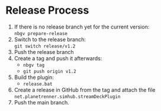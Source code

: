# Release Process

1. If there is no release branch yet for the current version:  
   `nbgv prepare-release`
2. Switch to the release branch:  
   `git switch release/v1.2`
3. Push the release branch
4. Create a tag and push it afterwards:
    - `nbgv tag`
    - `git push origin v1.2`
5. Build the plugin:
    - `release.bat`
6. Create a release in GitHub from the tag and attach the file `net.planetrenner.simhub.streamDeckPlugin`
7. Push the main branch.
